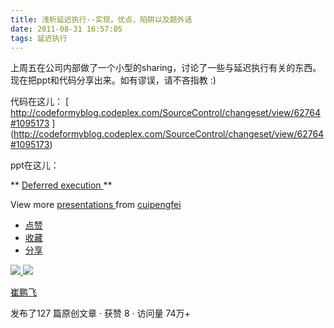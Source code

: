 ```yaml
---
title: 浅析延迟执行--实现，优点，陷阱以及题外话
date: 2011-08-31 16:57:05
tags: 延迟执行
---
```

上周五在公司内部做了一个小型的sharing，讨论了一些与延迟执行有关的东西。现在把ppt和代码分享出来。如有谬误，请不吝指教 :)

代码在这儿： [
http://codeformyblog.codeplex.com/SourceControl/changeset/view/62764#1095173 ]
(http://codeformyblog.codeplex.com/SourceControl/changeset/view/62764#1095173)

ppt在这儿：

** [ Deferred execution ](http://www.slideshare.net/cuipengfei/deferred-execution-9002119) **

View more [ presentations ](http://www.slideshare.net/) from [ cuipengfei
](http://www.slideshare.net/cuipengfei)

  

  * [ 点赞  ](javascript:;)
  * [ 收藏  ](javascript:;)
  * [ 分享 ](javascript:;)

[ ![](https://profile.csdnimg.cn/5/2/5/3_cuipengfei1)
![](https://g.csdnimg.cn/static/user-reg-year/1x/11.png)
](https://blog.csdn.net/cuipengfei1)

[ 崔鹏飞 ](https://blog.csdn.net/cuipengfei1)

发布了127 篇原创文章  ·  获赞 8  ·  访问量 74万+

